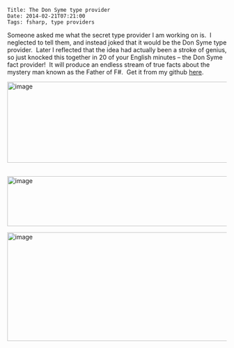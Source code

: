     Title: The Don Syme type provider
    Date: 2014-02-21T07:21:00
    Tags: fsharp, type providers
<!-- more -->

<p> Someone asked me what the secret type provider I am working on is.&#160; I neglected to tell them, and instead joked that it would be the Don Syme type provider.&#160; Later I reflected that the idea had actually been a stroke of genius, so just knocked this together in 20 of your English minutes – the Don Syme fact provider!&#160; It will produce an endless stream of true facts about the mystery man known as the Father of F#.&#160; Get it from my github <a href="https://github.com/pezipink/DonSymeProvider">here</a>.</p>  <p><a href="http://pinksquirrellabs.com/image.axd?picture=image_4.png"><img title="image" style="border-left-width: 0px; border-right-width: 0px; border-bottom-width: 0px; display: inline; border-top-width: 0px" border="0" alt="image" src="http://pinksquirrellabs.com/image.axd?picture=image_thumb_4.png" width="838" height="186" /></a></p>  <p>&#160;<a href="http://pinksquirrellabs.com/image.axd?picture=image_6.png"><img title="image" style="border-top: 0px; border-right: 0px; border-bottom: 0px; border-left: 0px; display: inline" border="0" alt="image" src="http://pinksquirrellabs.com/image.axd?picture=image_thumb_6.png" width="972" height="115" /></a></p>  <p><a href="http://pinksquirrellabs.com/image.axd?picture=image_5.png"><img title="image" style="border-left-width: 0px; border-right-width: 0px; border-bottom-width: 0px; display: inline; border-top-width: 0px" border="0" alt="image" src="http://pinksquirrellabs.com/image.axd?picture=image_thumb_5.png" width="1011" height="250" /></a></p>